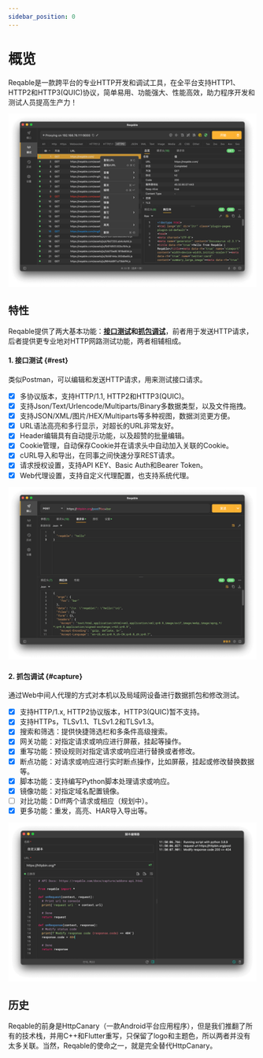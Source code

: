 ```yaml
---
sidebar_position: 0
---
```


# 概览

Reqable是一款跨平台的专业HTTP开发和调试工具，在全平台支持HTTP1、HTTP2和HTTP3(QUIC)协议，简单易用、功能强大、性能高效，助力程序开发和测试人员提高生产力！

![概览](arts/art01.png)

## 特性

Reqable提供了两大基本功能：**[接口测试](#rest)**和**[抓包调试](#capture)**，前者用于发送HTTP请求，后者提供更专业地对HTTP网路测试功能，两者相辅相成。

#### 1. 接口测试 {#rest}

类似Postman，可以编辑和发送HTTP请求，用来测试接口请求。

- [x] 多协议版本，支持HTTP/1.1, HTTP2和HTTP3(QUIC)。
- [x] 支持Json/Text/Urlencode/Multiparts/Binary多数据类型，以及文件拖拽。
- [x] 支持JSON/XML/图片/HEX/Multiparts等多种视图，数据浏览更方便。
- [x] URL语法高亮和多行显示，对超长的URL非常友好。
- [x] Header编辑具有自动提示功能，以及超赞的批量编辑。
- [x] Cookie管理，自动保存Cookie并在请求头中自动加入关联的Cookie。
- [x] cURL导入和导出，在同事之间快速分享REST请求。
- [x] 请求授权设置，支持API KEY、Basic Auth和Bearer Token。
- [x] Web代理设置，支持自定义代理配置，也支持系统代理。

![API请求](arts/art02.png)

#### 2. 抓包调试 {#capture}

通过Web中间人代理的方式对本机以及局域网设备进行数据抓包和修改测试。

- [x] 支持HTTP/1.x, HTTP2协议版本，HTTP3(QUIC)暂不支持。
- [x] 支持HTTPs，TLSv1.1、TLSv1.2和TLSv1.3。
- [x] 搜索和筛选：提供快捷筛选栏和多条件高级搜索。
- [x] 网关功能：对指定请求或响应进行屏蔽，挂起等操作。
- [x] 重写功能：预设规则对指定请求或响应进行替换或者修改。
- [x] 断点功能：对请求或响应进行实时断点操作，比如屏蔽，挂起或修改替换数据等。
- [x] 脚本功能：支持编写Python脚本处理请求或响应。
- [x] 镜像功能：对指定域名配置镜像。
- [ ] 对比功能：Diff两个请求或相应（规划中）。
- [x] 更多功能：重发，高亮、HAR导入导出等。

![脚本功能](arts/art03.png)

## 历史

Reqable的前身是HttpCanary（一款Android平台应用程序），但是我们推翻了所有的技术栈，并用C++和Flutter重写，只保留了logo和主题色，所以两者并没有太多关联。当然，Reqable的使命之一，就是完全替代HttpCanary。
